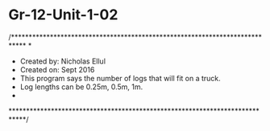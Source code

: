 # Gr-12-Unit-1-02

/****************************************************************************
 *
 * Created by: Nicholas Ellul
 * Created on: Sept 2016
 * This program says the number of logs that will fit on a truck.
 *    Log lengths can be 0.25m, 0.5m, 1m.
 *
 ****************************************************************************/
